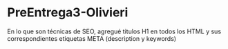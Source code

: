 # PreEntrega3-Olivieri
En lo que son técnicas de SEO, agregué titulos H1 en todos los HTML y sus correspondientes etiquetas META (description y keywords)
